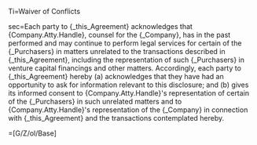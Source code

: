 Ti=Waiver of Conflicts

sec=Each party to {_this_Agreement} acknowledges that {Company.Atty.Handle}, counsel for the {_Company}, has in the past performed and may continue to perform legal services for certain of the {_Purchasers} in matters unrelated to the transactions described in {_this_Agreement}, including the representation of such {_Purchasers} in venture capital financings and other matters. Accordingly, each party to {_this_Agreement} hereby (a) acknowledges that they have had an opportunity to ask for information relevant to this disclosure; and (b) gives its informed consent to {Company.Atty.Handle}'s representation of certain of the {_Purchasers} in such unrelated matters and to {Company.Atty.Handle}'s representation of the {_Company} in connection with {_this_Agreement} and the transactions contemplated hereby.

=[G/Z/ol/Base]
